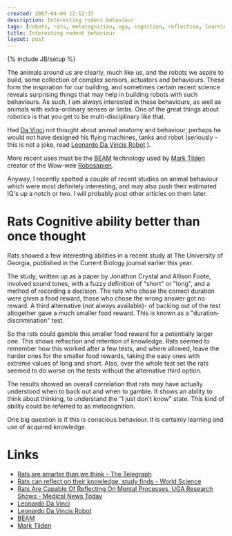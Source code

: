 ```yaml
---
created: 2007-04-09 12:12:37
description: Interesting rodent behaviour
tags: [robots, rats, metacognition, uga, cognition, reflection, learning]
title: Interesting rodent behaviour
layout: post
---
```

{% include JB/setup %}

The animals around us are clearly, much like us, and the robots we aspire to build, some collection of complex sensors, actuators and behaviours. These form the inspiration for our building, and sometimes certain recent science reveals surprising things that may help in building robots with such behaviours. As such, I am always interested in these behaviours, as well as animals with extra-ordinary senses or limbs. One of the great things about robotics is that you get to be multi-disciplinary like that.

Had [Da Vinci](/Leonardo+Da+Vinci "Leonardo Da Vinci") not thought about animal anatomy and behaviour, perhaps he would not have designed his flying machines, tanks and robot (seriously - this is not a joke, read [Leonardo Da Vincis Robot](/Leonardo+Da+Vincis+Robot "The Humanoid Robot Designed By Leonardo Da Vinci") ).

More recent uses must be the [BEAM](/BEAM+Robots "Biology, Electronics, Aesthetics and Mechanics") technology used by [Mark Tilden](/Mark+Tilden "Mark Tilden") creator of the Wow-wee [Robosapien](/RoboSapien "RoboSapien").

Anyway, I recently spotted a couple of recent studies on animal behaviour which were most definitely interesting, and may also push their estimated IQ's up a notch or two. I will probably post other articles on them later.

# Rats Cognitive ability better than once thought

Rats showed a few interesting abilities in a recent study at The University of Georgia, published in the Current Biology journal earlier this year.

The study, written up as a paper by Jonathon Crystal and Allison Foote, involved sound tones, with a fuzzy definition of "short" or "long", and a method of recording a decision. The rats who chose the correct duration were given a food reward, those who chose the wrong answer got no reward. A third alternative (not always available)- of backing out of the test altogether gave a much smaller food reward. This is known as a "duration-discrimination" test.

So the rats could gamble this smaller food reward for a potentially larger one. This shows reflection and retention of knowledge. Rats seemed to remember how this worked after a few tests, and where allowed, leave the harder ones for the smaller food rewards, taking the easy ones with extreme values of long and short. Also, over the whole test set the rats seemed to do worse on the tests without the alternative third option.

The results showed an overall correlation that rats may have actually understood when to back out and when to gamble. It shows an ability to think about thinking, to understand the "I just don't know" state. This kind of ability could be referred to as metacognition.

One big question is if this is conscious behaviour. It is certainly learning and use of acquired knowledge.

# Links

* [Rats are smarter than we think - The Telegraph](http://www.telegraph.co.uk/connected/main.jhtml?xml=/connected/2007/03/12/ecrats12.xml)
* [Rats can reflect on their knowledge, study finds - World Science](http://www.world-science.net/othernews/070308_rats.htm)
* [Rats Are Capable Of Reflecting On Mental Processes, UGA Research Shows - Medical News Today](http://www.medicalnewstoday.com/medicalnews.php?newsid=64856)
* [Leonardo Da Vinci](/Leonardo+Da+Vinci "Leonardo Da Vinci")
* [Leonardo Da Vincis Robot](/Leonardo+Da+Vincis+Robot "The Humanoid Robot Designed By Leonardo Da Vinci")
* [BEAM](/BEAM+Robots "Biology, Electronics, Aesthetics and Mechanics")
* [Mark Tilden](/Mark+Tilden "Mark Tilden")
